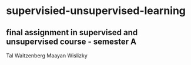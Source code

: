 # supervisied-unsupervised-learning
## final assignment in supervised and unsupervised course - semester A

Tal Waitzenberg
Maayan Wislizky
